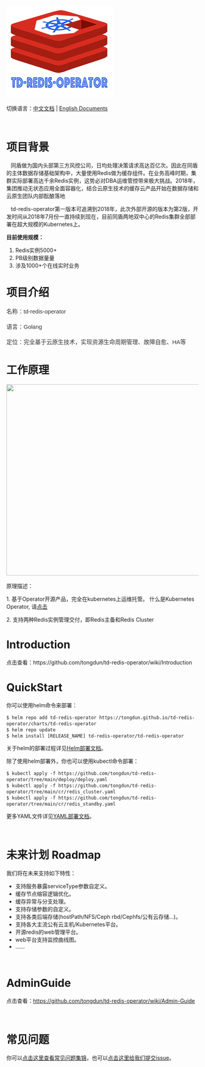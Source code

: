 
![td-redis-operator](docs/imgs/td-redis-operator-logo.jpg)


切换语言：<a href="README-zh.md">中文文档</a>  |  <a href="README.md">English Documents</a>

<br>

<div class="blog_content">
    <div class="iteye-blog-content-contain" style="font-size: 14px;">
<h1>项目背景</h1>
<p style="font-size: 14px;">
&nbsp;&nbsp;&nbsp;同盾做为国内头部第三方风控公司，日均处理决策请求高达百亿次。因此在同盾的主体数据存储基础架构中，大量使用Redis做为缓存组件。在业务高峰时期，集群实际部署高达千余Redis实例，这势必对DBA运维管控带来极大挑战。2018年，集团推动无状态应用全面容器化，结合云原生技术的缓存云产品开始在数据存储和云原生团队内部酝酿落地 </p>
<p style="font-size: 14px;">
&nbsp;&nbsp;&nbsp;td-redis-operator第一版本可追溯到2018年，此次外部开源的版本为第2版，开发时间从2018年7月份一直持续到现在，目前同盾两地双中心的Redis集群全部部署在超大规模的Kubernetes上。
</p>
<strong>目前使用规模：</strong>
<ol style="font-size: 14px;">
<li>Redis实例5000+</li>
<li>PB级别数据量量</li>
<li>涉及1000+个在线实时业务</li>
</ol>

<h1>项目介绍</h1>
<p style="margin-top: 15px; margin-bottom: 15px; color: #333333; font-family: Helvetica, arial, freesans, clean, sans-serif; font-size: 15px; line-height: 25px;">名称：td-redis-operator</p>
<p style="margin-top: 15px; margin-bottom: 15px; color: #333333; font-family: Helvetica, arial, freesans, clean, sans-serif; font-size: 15px; line-height: 25px;">语言：Golang</p>
<p style="margin-top: 15px; margin-bottom: 15px; color: #333333; font-family: Helvetica, arial, freesans, clean, sans-serif; font-size: 15px; line-height: 25px;">定位：完全基于云原生技术，实现资源生命周期管理、故障自愈、HA等</p>
<p> </p>
<h1>工作原理</h1>
<p><img width="848" src="https://github.com/tongdun/td-redis-operator/blob/gaoshengL-patch-1/1.png" height="500" alt=""></p>
<p>原理描述：</p>
<p>1.   基于Operator开源产品，完全在kubernetes上运维托管。 什么是Kubernetes Operator,  请<a href="https://kubernetes.io/docs/concepts/extend-kubernetes/operator/">点击</a></p>
<p>2.   支持两种Redis实例管理交付，即Redis主备和Redis Cluster</p>
<p> </p>
<h1>Introduction</h1>
<p>点击查看：https://github.com/tongdun/td-redis-operator/wiki/Introduction</p>
        
<h1>QuickStart</h1>
        
<p>你可以使用helm命令来部署：</p>

```
$ helm repo add td-redis-operator https://tongdun.github.io/td-redis-operator/charts/td-redis-operator
$ helm repo update
$ helm install [RELEASE_NAME] td-redis-operator/td-redis-operator      
```
<p>关于helm的部署过程详见<a href="https://github.com/tongdun/td-redis-operator/wiki/Helm部署">Helm部署文档</a>。</p>
        
<p>除了使用helm部署外，你也可以使用kubectl命令部署：</p>

```
$ kubectl apply -f https://github.com/tongdun/td-redis-operator/tree/main/deploy/deploy.yaml     
$ kubectl apply -f https://github.com/tongdun/td-redis-operator/tree/main/cr/redis_cluster.yaml
$ kubectl apply -f https://github.com/tongdun/td-redis-operator/tree/main/cr/redis_standby.yaml
```
<p>更多YAML文件详见<a href="https://github.com/tongdun/td-redis-operator/wiki/YAML部署">YAML部署文档</a>。</p>

</div>

<br>

# 未来计划 Roadmap
    
我们将在未来支持如下特性：

* 支持服务暴露serviceType参数自定义。
* 缓存节点缩容逻辑优化。
* 缓存异常与分支处理。
* 支持存储参数的自定义。
* 支持各类后端存储(hostPath/NFS/Ceph rbd/Cephfs/公有云存储…)。
* 支持各大主流公有云主机/Kubernetes平台。
* 开源redis的web管理平台。
* web平台支持监控曲线图。
* ……

<br>
        
# AdminGuide
    
点击查看：https://github.com/tongdun/td-redis-operator/wiki/Admin-Guide
    
<br>
    
# 常见问题
    
你可以<a href="https://github.com/tongdun/td-redis-operator/wiki/常见问题回答">点击这里查看常见问题集锦</a>，也可以<a href="https://github.com/tongdun/td-redis-operator/issues">点击这里给我们提交issue</a>。

<br>
<br>

